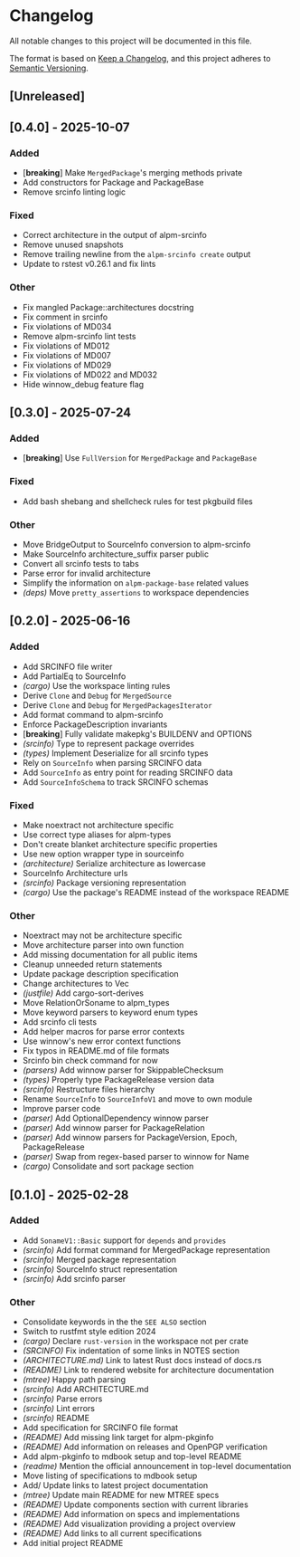 # Changelog

All notable changes to this project will be documented in this file.

The format is based on [Keep a Changelog](https://keepachangelog.com/en/1.0.0/),
and this project adheres to [Semantic Versioning](https://semver.org/spec/v2.0.0.html).

## [Unreleased]

## [0.4.0] - 2025-10-07

### Added

- [**breaking**] Make `MergedPackage`'s merging methods private
- Add constructors for Package and PackageBase
- Remove srcinfo linting logic

### Fixed

- Correct architecture in the output of alpm-srcinfo
- Remove unused snapshots
- Remove trailing newline from the `alpm-srcinfo create` output
- Update to rstest v0.26.1 and fix lints

### Other

- Fix mangled Package::architectures docstring
- Fix comment in srcinfo
- Fix violations of MD034
- Remove alpm-srcinfo lint tests
- Fix violations of MD012
- Fix violations of MD007
- Fix violations of MD029
- Fix violations of MD022 and MD032
- Hide winnow_debug feature flag

## [0.3.0] - 2025-07-24

### Added

- [**breaking**] Use `FullVersion` for `MergedPackage` and `PackageBase`

### Fixed

- Add bash shebang and shellcheck rules for test pkgbuild files

### Other

- Move BridgeOutput to SourceInfo conversion to alpm-srcinfo
- Make SourceInfo architecture_suffix parser public
- Convert all srcinfo tests to tabs
- Parse error for invalid architecture
- Simplify the information on `alpm-package-base` related values
- *(deps)* Move `pretty_assertions` to workspace dependencies

## [0.2.0] - 2025-06-16

### Added

- Add SRCINFO file writer
- Add PartialEq to SourceInfo
- *(cargo)* Use the workspace linting rules
- Derive `Clone` and `Debug` for `MergedSource`
- Derive `Clone` and `Debug` for `MergedPackagesIterator`
- Add format command to alpm-srcinfo
- Enforce PackageDescription invariants
- [**breaking**] Fully validate makepkg's BUILDENV and OPTIONS
- *(srcinfo)* Type to represent package overrides
- *(types)* Implement Deserialize for all srcinfo types
- Rely on `SourceInfo` when parsing SRCINFO data
- Add `SourceInfo` as entry point for reading SRCINFO data
- Add `SourceInfoSchema` to track SRCINFO schemas

### Fixed

- Make noextract not architecture specific
- Use correct type aliases for alpm-types
- Don't create blanket architecture specific properties
- Use new option wrapper type in sourceinfo
- *(architecture)* Serialize architecture as lowercase
- SourceInfo Architecture urls
- *(srcinfo)* Package versioning representation
- *(cargo)* Use the package's README instead of the workspace README

### Other

- Noextract may not be architecture specific
- Move architecture parser into own function
- Add missing documentation for all public items
- Cleanup unneeded return statements
- Update package description specification
- Change architectures to Vec
- *(justfile)* Add cargo-sort-derives
- Move RelationOrSoname to alpm_types
- Move keyword parsers to keyword enum types
- Add srcinfo cli tests
- Add helper macros for parse error contexts
- Use winnow's new error context functions
- Fix typos in README.md of file formats
- Srcinfo bin check command for now
- *(parsers)* Add winnow parser for SkippableChecksum
- *(types)* Properly type PackageRelease version data
- *(srcinfo)* Restructure files hierarchy
- Rename `SourceInfo` to `SourceInfoV1` and move to own module
- Improve parser code
- *(parser)* Add OptionalDependency winnow parser
- *(parser)* Add winnow parser for PackageRelation
- *(parser)* Add winnow parsers for PackageVersion, Epoch, PackageRelease
- *(parser)* Swap from regex-based parser to winnow for Name
- *(cargo)* Consolidate and sort package section

## [0.1.0] - 2025-02-28

### Added

- Add `SonameV1::Basic` support for `depends` and `provides`
- *(srcinfo)* Add format command for MergedPackage representation
- *(srcinfo)* Merged package representation
- *(srcinfo)* SourceInfo struct representation
- *(srcinfo)* Add srcinfo parser

### Other

- Consolidate keywords in the the `SEE ALSO` section
- Switch to rustfmt style edition 2024
- *(cargo)* Declare `rust-version` in the workspace not per crate
- *(SRCINFO)* Fix indentation of some links in NOTES section
- *(ARCHITECTURE.md)* Link to latest Rust docs instead of docs.rs
- *(README)* Link to rendered website for architecture documentation
- *(mtree)* Happy path parsing
- *(srcinfo)* Add ARCHITECTURE.md
- *(srcinfo)* Parse errors
- *(srcinfo)* Lint errors
- *(srcinfo)* README
- Add specification for SRCINFO file format
- *(README)* Add missing link target for alpm-pkginfo
- *(README)* Add information on releases and OpenPGP verification
- Add alpm-pkginfo to mdbook setup and top-level README
- *(readme)* Mention the official announcement in top-level documentation
- Move listing of specifications to mdbook setup
- Add/ Update links to latest project documentation
- *(mtree)* Update main README for new MTREE specs
- *(README)* Update components section with current libraries
- *(README)* Add information on specs and implementations
- *(README)* Add visualization providing a project overview
- *(README)* Add links to all current specifications
- Add initial project README
